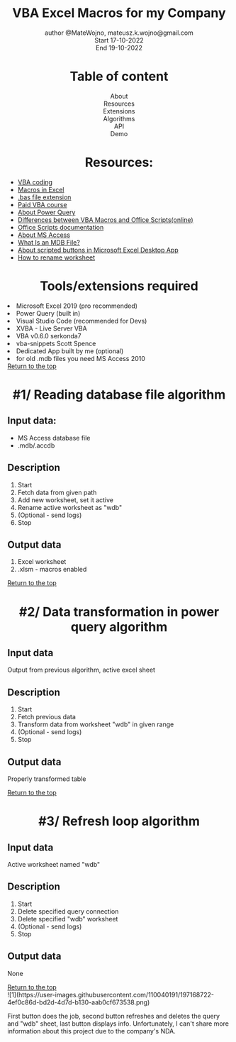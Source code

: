 <div id="about">
        <h1 align="center">VBA Excel Macros for my Company</h1>
        <p align="center">author @MateWojno, mateusz.k.wojno@gmail.com <br>Start   17-10-2022<br>End 19-10-2022</p>
</div>
<div id="toc"> 
        <h1 align="center">Table of content</h1>
        <ul align="center">
                <li><a href="#about">About</a></li>
                <li><a href="#res">Resources</a></li>
                <li><a href="#extensions">Extensions</a></li>
                <li><a href="#algorithms">Algorithms</a></li>
                <li><a href="#api">API</a></li>
                <li><a href="#demo">Demo</a></li>
        </ul>
</div>
<div id="res"> 
        <h1 align="center">Resources:</h1>
        <ul>
                <li><a href="https://www.wallstreetmojo.com/vba-rename-sheet/">VBA coding</a></li>
                <li><a href="https://www.wallstreetmojo.com/macros-in-excel/">Macros in Excel</a></li>
                <li><a href="https://file.org/extension/bas#:~:text=BASIC%20is%20a%20programming%20language%20that%20was%20created,language%2C%20it%20is%20saved%20with%20the.bas%20file%20extension.">.bas file extension</a></li>
                <li><a href="https://www.wallstreetprep.com/self-study-programs/the-ultimate-excel-vba-course/">Paid VBA course</a></li>
                <li><a href="https://learn.microsoft.com/en-us/office/dev/scripts/resources/power-query-differences">About Power Query</a></li>
                <li><a href="https://learn.microsoft.com/en-us/office/dev/scripts/resources/vba-differences">Differences between VBA Macros and Office Scripts(online)</a></li>
                <li><a href="https://learn.microsoft.com/en-us/office/dev/scripts/">Office Scripts documentation</a></li>
                <li><a href="https://en.wikipedia.org/wiki/Microsoft_Access">About MS Access</a></li>
                <li><a href="https://www.lifewire.com/mdb-file-2621974">What Is an MDB File?</a></li>
                <li><a href="https://learn.microsoft.com/en-us/office/dev/scripts/develop/script-buttons?source=recommendations">About scripted buttons in Microsoft Excel Desktop App</a></li>
                <li><a href="https://www.exceldome.com/solutions/rename-an-active-excel-worksheet/#:~:text=VBA%20Methods%3A%20Using%20VBA%20you%20can%20rename%20an,worksheet%20and%20you%20can%20then%20rename%20the%20worksheet">How to rename worksheet</a></li>
        </ul>
</div>
<div id="extensions">
        <h1 align="center">Tools/extensions required</h1>
        <ul> </ul>
                <li>Microsoft Excel 2019 (pro recommended)</li>
                <li>Power Query (built in)</li>
                <li>Visual Studio Code (recommended for Devs)</li>
                <li>XVBA - Live Server VBA</li>
                <li>VBA v0.6.0 serkonda7</li>
                <li>vba-snippets Scott Spence</li>
                <li>Dedicated App built by me (optional)</li>
                <li>for old .mdb files you need MS Access 2010</li>
        <a href="#toc">Return to the top</a>
</div>
<div id="algorithms">
        <div id="reading-database">
                <h1 align="center">#1/ Reading database file algorithm</h1>
                <h2>Input data:</h2>
                <ul>
                        <li>MS Access database file</li>
                        <li>.mdb/.accdb</li>
                </ul>       
                <h2>Description</h2>
                <ol> 
                        <li>Start</li>
                        <li>Fetch data from given path</li>
                        <li>Add new worksheet, set it active</li>
                        <li>Rename active worksheet as "wdb"</li>
                        <li>(Optional - send logs)</li>
                        <li>Stop</li>
                </ol>
                <h2>Output data</h2>
                <ol> 
                        <li>Excel worksheet</li>
                        <li>.xlsm - macros enabled</li>
                </ol>
                <a href="#toc">Return to the top</a>
                </div>
        <div id="transform-database">
                <h1 align="center">#2/ Data transformation in power query algorithm</h2>
                <h2>Input data</h2>
                        <p>Output from previous algorithm, active excel sheet</p>
                <h2>Description</h2>
                <ol>
                        <li>Start</li>
                        <li>Fetch previous data</li>
                        <li>Transform data from worksheet "wdb" in given range</li>
                        <li>(Optional - send logs)</li>
                        <li>Stop</li> 
                </ol>        
                <h2>Output data</h2>
                        <p>Properly transformed table</p>
                <a href="#toc">Return to the top</a>
        </div>
        <div id="refresh">
                <h1 align="center">#3/ Refresh loop algorithm</h1>
                <h2>Input data</h2>
                        <p>Active worksheet named "wdb"</p>
                <h2>Description</h2>
                <ol>
                        <li>Start</li>
                        <li>Delete specified query connection </li>
                        <li>Delete specified "wdb" worksheet</li>
                        <li>(Optional - send logs)</li>
                        <li>Stop</li> 
                </ol> 
                <h2>Output data</h2>
                        <p>None</p>
                <a href="#toc">Return to the top</a>
        </div>
        </div>
        <div id="api">
        ![1](https://user-images.githubusercontent.com/110040191/197168722-4ef0c86d-bd2d-4d7d-b130-aab0cf673538.png)
        <p> First button does the job, second button refreshes and deletes the query and "wdb" sheet, last button displays info.  Unfortunately, I can't share more information about this project due to the company's NDA.
        </div>
   


